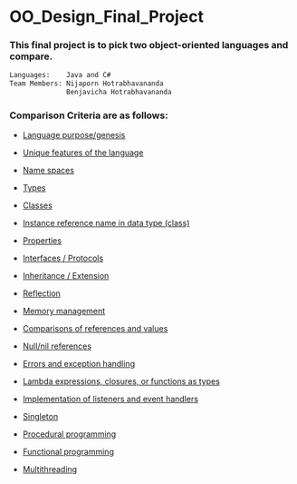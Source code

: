 # OO_Design_Final_Project
### This final project is to pick two object-oriented languages and compare.
```sh
Languages:    Java and C#
Team Members: Nijaporn Hotrabhavananda 
              Benjavicha Hotrabhavananda
```

### Comparison Criteria are as follows: 

- [Language purpose/genesis](langPurposes.md)

- [Unique features of the language](unique-features.md)
 
- [Name spaces](namespaces.md)

- [Types](types.md)

- [Classes](classes.md)

- [Instance reference name in data type (class)](instance-reference.md)

- [Properties](properties.md)
 
- [Interfaces / Protocols](interfac-protocals.md)

- [Inheritance / Extension](inheritance-and-extension.md)

- [Reflection](reflection.md)

- [Memory management](memory-management.md)

- [Comparisons of references and values](comparison-of-references-and-values.md)

- [Null/nil references](NULL-and-nil-references.md)

- [Errors and exception handling](errors-and-exception-handling.md)

- [Lambda expressions, closures, or functions as types](lambda-expression-closures-or-functions-as-types.md)

- [Implementation of listeners and event handlers](implementation-of-list.md)

- [Singleton](singleton.md)

- [Procedural programming]([procedural-programming.md)

- [Functional programming](functional-programming.md)

- [Multithreading](multithreading.md)
